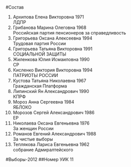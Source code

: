 #Состав
1. Архипова Елена Викторовна 1971   
    ЛДПР
2. Грибанова Марина Олеговна 1968   
    Российская партия пенсионеров за справедливость
3. Григорьева Оксана Алексеевна 1994   
    Трудовая партия России
4. Григорьева Татьяна Викторовна 1991   
    СОЦИАЛЬНОЙ ЗАЩИТЫ
5. Жиленкова Юлия Исмаиловна 1990   
    СР
6. Кисленко Виктория Викторовна 1994   
    ПАТРИОТЫ РОССИИ
7. Кустова Татьяна Николаевна 1967   
    Гражданская Платформа
8. Липинский Ян Александрович 1990   
    КПРФ
9. Мороз Анна Сергеевна 1984   
    ЯБЛОКО
10. Морозов Сергей Александрович 1986   
    ЕР
11. Николаева Оксана Евгеньевна 1976   
    За женщин России
12. Романов Евгений Александрович 1988   
    За чистые выборы
13. Теплякова Лариса Евгеньевна 1962   
    собрание Адмиралтейского

#Выборы-2012
##Номер УИК
11